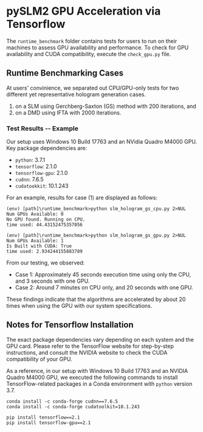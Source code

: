 pySLM2 GPU Acceleration via Tensorflow
======================================
The `runtime_benchmark` folder contains tests for users to run on their machines to assess GPU availability and performance. To check for GPU availability and CUDA compatibility, execute the `check_gpu.py` file.

Runtime Benchmarking Cases
--------------------------
At users' convinience, we separated out CPU/GPU-only tests for two different yet representative hologram generation cases.
1) on a SLM using Gerchberg-Saxton (GS) method with 200 iterations, and 
2) on a DMD using IFTA with 2000 iterations.

### Test Results -- Example
Our setup uses Windows 10 Build 17763 and an NVidia Quadro M4000 GPU. Key package dependencies are:
- `python`: 3.7.1
- `tensorflow`: 2.1.0
- `tensorflow-gpu`: 2.1.0
- `cudnn`: 7.6.5
- `cudatookkit`: 10.1.243

For an example, results for case (1) are displayed as follows:
```
(env) [path]\runtime_benchmark>python slm_hologram_gs_cpu.py 2>NUL
Num GPUs Available: 0
No GPU found. Running on CPU.
time used: 44.43152475357056

(env) [path]\runtime_benchmark>python slm_hologram_gs_gpu.py 2>NUL
Num GPUs Available: 1
Is Built with CUDA: True
time used: 2.934244155883789
```
<!-- ```
(env) [path]\runtime_benchmark>python runtime_ifta_cpu.py 2>NUL
Num GPUs Available: 0
No GPU found. Running on CPU.
Running on CPU
time used: 420.37334179878235

(pySLM2) [path]\runtime_benchmark>python runtime_ifta_gpu.py 2>NUL
Num GPUs Available: 1
Is Built with CUDA: True
time used: 20.420279026031494
``` -->

From our testing, we observed:
- Case 1: Approximately 45 seconds execution time using only the CPU, and 3 seconds with one GPU.
- Case 2: Around 7 minutes on CPU only, and 20 seconds with one GPU.

These findings indicate that the algorithms are accelerated by about 20 times when using the GPU with our system specifications.


Notes for Tensorflow Installation
---------------------------------
The exact package dependencies vary depending on each system and the GPU card. Please refer to the TensorFlow website for step-by-step instructions, and consult the NVIDIA website to check the CUDA compatibility of your GPU. 

 As a reference, in our setup with Windows 10 Build 17763 and an NVIDIA Quadro M4000 GPU, we executed the following commands to install TensorFlow-related packages in a Conda environment with `python` version 3.7.
```
conda install -c conda-forge cudnn==7.6.5
conda install -c conda-forge cudatoolkit=10.1.243
 
pip install tensorflow==2.1 
pip install tensorflow-gpu==2.1 
```